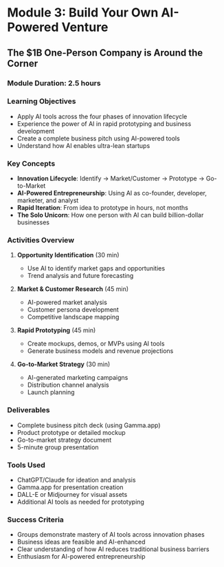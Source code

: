 # Module 3: Build Your Own AI-Powered Venture
## The $1B One-Person Company is Around the Corner

### Module Duration: 2.5 hours

### Learning Objectives
- Apply AI tools across the four phases of innovation lifecycle
- Experience the power of AI in rapid prototyping and business development
- Create a complete business pitch using AI-powered tools
- Understand how AI enables ultra-lean startups

### Key Concepts
- **Innovation Lifecycle**: Identify → Market/Customer → Prototype → Go-to-Market
- **AI-Powered Entrepreneurship**: Using AI as co-founder, developer, marketer, and analyst
- **Rapid Iteration**: From idea to prototype in hours, not months
- **The Solo Unicorn**: How one person with AI can build billion-dollar businesses

### Activities Overview
1. **Opportunity Identification** (30 min)
   - Use AI to identify market gaps and opportunities
   - Trend analysis and future forecasting
   
2. **Market & Customer Research** (45 min)
   - AI-powered market analysis
   - Customer persona development
   - Competitive landscape mapping
   
3. **Rapid Prototyping** (45 min)
   - Create mockups, demos, or MVPs using AI tools
   - Generate business models and revenue projections
   
4. **Go-to-Market Strategy** (30 min)
   - AI-generated marketing campaigns
   - Distribution channel analysis
   - Launch planning

### Deliverables
- Complete business pitch deck (using Gamma.app)
- Product prototype or detailed mockup
- Go-to-market strategy document
- 5-minute group presentation

### Tools Used
- ChatGPT/Claude for ideation and analysis
- Gamma.app for presentation creation
- DALL-E or Midjourney for visual assets
- Additional AI tools as needed for prototyping

### Success Criteria
- Groups demonstrate mastery of AI tools across innovation phases
- Business ideas are feasible and AI-enhanced
- Clear understanding of how AI reduces traditional business barriers
- Enthusiasm for AI-powered entrepreneurship